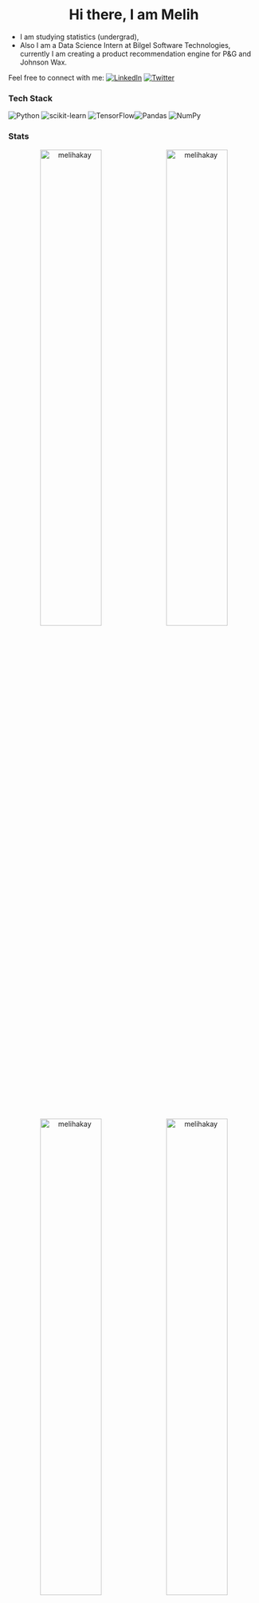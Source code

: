 <h1 align=center>Hi there, I am Melih </h1>

- I am studying statistics (undergrad),
- Also I am a Data Science Intern at Bilgel Software Technologies, currently I am creating a product recommendation engine for P&G and Johnson Wax.
  
  
Feel free to connect with me:
[![LinkedIn](https://img.shields.io/badge/LinkedIn-%230077B5.svg?logo=linkedin&logoColor=white)](https://linkedin.com/in/melihakay) 
[![Twitter](https://img.shields.io/badge/Twitter-%231DA1F2.svg?logo=Twitter&logoColor=white)](https://twitter.com/datamelih) 

### Tech Stack
![Python](https://img.shields.io/badge/python-3670A0?style=plastic&logo=python&logoColor=ffdd54)
![scikit-learn](https://img.shields.io/badge/scikit--learn-%23F7931E.svg?style=plastic&logo=scikit-learn&logoColor=white) ![TensorFlow](https://img.shields.io/badge/TensorFlow-%23FF6F00.svg?style=plastic&logo=TensorFlow&logoColor=white)![Pandas](https://img.shields.io/badge/pandas-%23150458.svg?style=plastic&logo=pandas&logoColor=white) ![NumPy](https://img.shields.io/badge/numpy-%23013243.svg?style=plastic&logo=numpy&logoColor=white)


### Stats

<p align=center>
  <img width="49.5%" src="https://github-readme-stats.vercel.app/api?username=melihakay&count_private=true&show_icons=True&theme=prussian" alt="melihakay">
	<img width="49.5%" src="https://streak-stats.demolab.com/?user=melihakay&theme=prussian" alt="melihakay">
  </p>
  
<p align=center>
  <img width="49.5%" src="https://github-readme-stats.vercel.app/api/wakatime?username=melihakay&theme=prussian" alt="melihakay">
	<img width="49.5%" src="https://github-readme-stats.vercel.app/api/top-langs/?username=melihakay&theme=prussian&layout=compact" alt="melihakay">
  </p>


<!---
melihakay/melihakay is a ✨ special ✨ repository because its `README.md` (this file) appears on your GitHub profile.
You can click the Preview link to take a look at your changes.
--->
